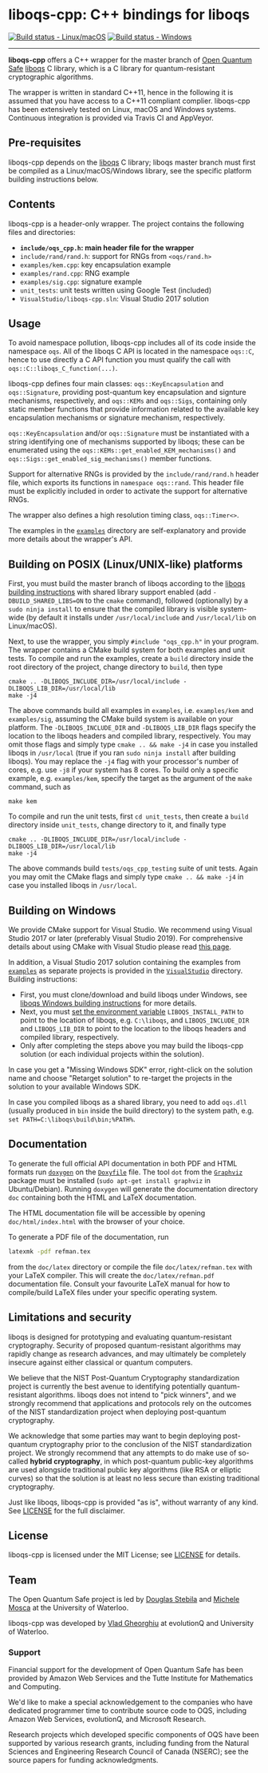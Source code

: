 liboqs-cpp: C++ bindings for liboqs
===================================

[![Build status - Linux/macOS](https://api.travis-ci.com/open-quantum-safe/liboqs-cpp.svg?branch=master)](https://travis-ci.com/open-quantum-safe/liboqs-cpp)
[![Build status - Windows](https://ci.appveyor.com/api/projects/status/v7b5ner85txm8u77?svg=true)](https://ci.appveyor.com/project/vsoftco/liboqs-cpp)

---

**liboqs-cpp** offers a C++ wrapper for the master branch of [Open Quantum Safe](https://openquantumsafe.org/) [liboqs](https://github.com/open-quantum-safe/liboqs/) C library, which is a C library for quantum-resistant cryptographic algorithms.

The wrapper is written in standard C++11, hence in the following it is assumed that you have access to a C++11 compliant complier. liboqs-cpp has been extensively tested on Linux, macOS and Windows systems. Continuous integration is provided via Travis CI and AppVeyor.

## Pre-requisites

liboqs-cpp depends on the [liboqs](https://github.com/open-quantum-safe/liboqs) C library; liboqs master branch must first be compiled as a Linux/macOS/Windows library, see the specific platform building instructions below.

Contents
--------

liboqs-cpp is a header-only wrapper. The project contains the following files
and directories:

 - **`include/oqs_cpp.h`: main header file for the wrapper**
 - `include/rand/rand.h`: support for RNGs from `<oqs/rand.h>`
 - `examples/kem.cpp`: key encapsulation example
 - `examples/rand.cpp`: RNG example
 - `examples/sig.cpp`: signature example
 - `unit_tests`: unit tests written using Google Test (included)
 - `VisualStudio/liboqs-cpp.sln`: Visual Studio 2017 solution

Usage
-----

To avoid namespace pollution, liboqs-cpp includes all of its code inside the namespace `oqs`. All of the liboqs C API is located
in the namespace `oqs::C`, hence to use directly a C API function you must qualify the call with `oqs::C::liboqs_C_function(...)`.

liboqs-cpp defines four main classes: `oqs::KeyEncapsulation` and `oqs::Signature`, providing post-quantum key encapsulation and signture mechanisms, respectively, and 
`oqs::KEMs` and `oqs::Sigs`, containing only static member functions that provide information related to the available key encapsulation mechanisms or signature mechanism, respectively. 

`oqs::KeyEncapsulation` and/or `oqs::Signature` must be instantiated with a string identifying one of mechanisms supported by liboqs; these can be enumerated using the `oqs::KEMs::get_enabled_KEM_mechanisms()` and `oqs::Sigs::get_enabled_sig_mechanisms()` member functions. 

Support for alternative RNGs is provided by the `include/rand/rand.h` header file, which exports its functions in `namespace oqs::rand`. This header file must be explicitly included in order to activate the support for alternative RNGs.

The wrapper also defines a high resolution timing class, `oqs::Timer<>`.

The examples in the [`examples`](https://github.com/open-quantum-safe/liboqs-cpp/tree/master/examples) directory are self-explanatory and provide more details about the wrapper's API.

Building on POSIX (Linux/UNIX-like) platforms
---------------------------------------------

First, you must build the master branch of liboqs according to the [liboqs building instructions](https://github.com/open-quantum-safe/liboqs#linuxmacos) with shared library support enabled (add `-DBUILD_SHARED_LIBS=ON` to the `cmake` command), followed (optionally) by a `sudo ninja install` to ensure that the compiled library is visible system-wide (by default it installs under `/usr/local/include` and `/usr/local/lib` on Linux/macOS).

Next, to use the wrapper, you simply `#include "oqs_cpp.h"` in your program. The wrapper contains
a CMake build system for both examples and unit tests. To compile and run the examples, create a `build` directory inside the root directory of the project, change
directory to `build`, then type 

	cmake .. -DLIBOQS_INCLUDE_DIR=/usr/local/include -DLIBOQS_LIB_DIR=/usr/local/lib
	make -j4

The above commands build all examples in `examples`, i.e. `examples/kem` and `examples/sig`, assuming
the CMake build system is available on your platform. The `-DLIBOQS_INCLUDE_DIR` and `-DLIBOQS_LIB_DIR` flags specify the location to the liboqs headers and compiled library, respectively. You may omit those flags and simply type `cmake .. && make -j4` in case you installed liboqs in `/usr/local` (true if you ran `sudo ninja install` after building liboqs). You may replace the `-j4` flag with your
processor's number of cores, e.g. use `-j8` if your system has 8 cores.
To build only a specific example, e.g. `examples/kem`, specify the target as the argument of the `make` command, such as

	make kem

To compile and run the unit tests, first `cd unit_tests`, then create a `build` directory inside `unit_tests`, change directory to it, and finally type

	cmake .. -DLIBOQS_INCLUDE_DIR=/usr/local/include -DLIBOQS_LIB_DIR=/usr/local/lib
	make -j4

The above commands build `tests/oqs_cpp_testing` suite of unit tests. Again you may omit the CMake flags and simply type `cmake .. && make -j4` in case you installed liboqs in `/usr/local`.

Building on Windows
-------------------

We provide CMake support for Visual Studio. We recommend using Visual Studio 2017 or later (preferably Visual Studio 2019). For comprehensive details about using CMake with Visual Studio please read [this page](https://docs.microsoft.com/en-us/cpp/build/cmake-projects-in-visual-studio?view=vs-2019).

In addition, a Visual Studio 2017 solution containing the examples from [`examples`](https://github.com/open-quantum-safe/liboqs-cpp/tree/master/examples) as separate projects is provided in the [`VisualStudio`](https://github.com/open-quantum-safe/liboqs-cpp/tree/master/VisualStudio) directory. Building instructions:

- First, you must clone/download and build liboqs under Windows, see [liboqs Windows building instructions](https://github.com/open-quantum-safe/liboqs#windows) for more details.
- Next, you must [set the environment variable](https://stackoverflow.com/a/32463213/3093378) `LIBOQS_INSTALL_PATH` to point to the location of liboqs, e.g. `C:\liboqs`, and `LIBOQS_INCLUDE_DIR` and `LIBOQS_LIB_DIR` to point to the location to the liboqs headers and compiled library, respectively.
- Only after completing the steps above you may build the liboqs-cpp solution (or each individual projects within the solution).

In case you get a "Missing Windows SDK" error, right-click on the solution name and choose "Retarget solution" to re-target the projects in the solution to your available Windows SDK.

In case you compiled liboqs as a shared library, you need to add `oqs.dll` (usually produced in `bin` inside the build directory) to the system path, e.g. `set PATH=C:\liboqs\build\bin;%PATH%`.

Documentation
-------------
To generate the full official API documentation in both PDF and HTML formats run 
[`doxygen`](http://www.doxygen.nl) on the [`Doxyfile`](https://github.com/open-quantum-safe/liboqs-cpp/blob/master/Doxyfile) file. The tool `dot` from the [`Graphviz`](https://www.graphviz.org) package must be installed (`sudo apt-get install graphviz` in Ubuntu/Debian). Running `doxygen` will generate the 
documentation directory `doc` containing both the HTML and LaTeX documentation.

The HTML documentation file will be accessible by opening `doc/html/index.html` with the browser of your choice.

To generate a PDF file of the documentation, run 

```bash
latexmk -pdf refman.tex
```

from the `doc/latex` directory or compile the file `doc/latex/refman.tex` with your LaTeX compiler. This will create the `doc/latex/refman.pdf` documentation file. Consult your favourite LaTeX manual for how to compile/build LaTeX files under your specific operating system. 

Limitations and security
------------------------

liboqs is designed for prototyping and evaluating quantum-resistant cryptography. Security of proposed quantum-resistant algorithms may rapidly change as research advances, and may ultimately be completely insecure against either classical or quantum computers.

We believe that the NIST Post-Quantum Cryptography standardization project is currently the best avenue to identifying potentially quantum-resistant algorithms. liboqs does not intend to "pick winners", and we strongly recommend that applications and protocols rely on the outcomes of the NIST standardization project when deploying post-quantum cryptography.

We acknowledge that some parties may want to begin deploying post-quantum cryptography prior to the conclusion of the NIST standardization project. We strongly recommend that any attempts to do make use of so-called **hybrid cryptography**, in which post-quantum public-key algorithms are used alongside traditional public key algorithms (like RSA or elliptic curves) so that the solution is at least no less secure than existing traditional cryptography.

Just like liboqs, liboqs-cpp is provided "as is", without warranty of any kind. See [LICENSE](https://github.com/open-quantum-safe/liboqs-cpp/blob/master/LICENSE) for the full disclaimer.

License
-------

liboqs-cpp is licensed under the MIT License; see [LICENSE](https://github.com/open-quantum-safe/liboqs-cpp/blob/master/LICENSE) for details.

Team
----

The Open Quantum Safe project is led by [Douglas Stebila](https://www.douglas.stebila.ca/research/) and [Michele Mosca](http://faculty.iqc.uwaterloo.ca/mmosca/) at the University of Waterloo.

liboqs-cpp was developed by [Vlad Gheorghiu](http://vsoftco.github.io) at evolutionQ and University of Waterloo.

### Support

Financial support for the development of Open Quantum Safe has been provided by Amazon Web Services and the Tutte Institute for Mathematics and Computing.  

We'd like to make a special acknowledgement to the companies who have dedicated programmer time to contribute source code to OQS, including Amazon Web Services, evolutionQ, and Microsoft Research.  

Research projects which developed specific components of OQS have been supported by various research grants, including funding from the Natural Sciences and Engineering Research Council of Canada (NSERC); see the source papers for funding acknowledgments.
